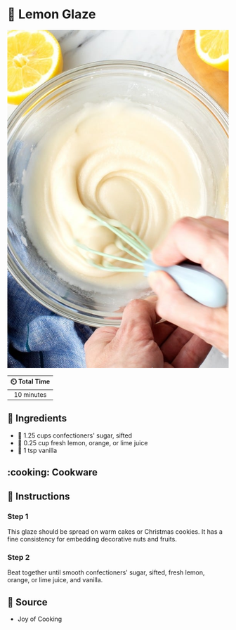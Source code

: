 # :lemon: Lemon Glaze

![Lemon Glaze](../../assets/images/lemon-glaze.jpg)

| :timer_clock: Total Time |
|:-----------------------: |
| 10 minutes |

## :salt: Ingredients

- :candy: 1.25 cups confectioners' sugar, sifted
- :lemon: 0.25 cup fresh lemon, orange, or lime juice
- :ice_cream: 1 tsp vanilla

## :cooking: Cookware

## :pencil: Instructions

### Step 1

This glaze should be spread on warm cakes or Christmas cookies. It has a fine consistency for embedding decorative nuts
and fruits.

### Step 2

Beat together until smooth confectioners' sugar, sifted, fresh lemon, orange, or lime juice, and vanilla.

## :link: Source

- Joy of Cooking
